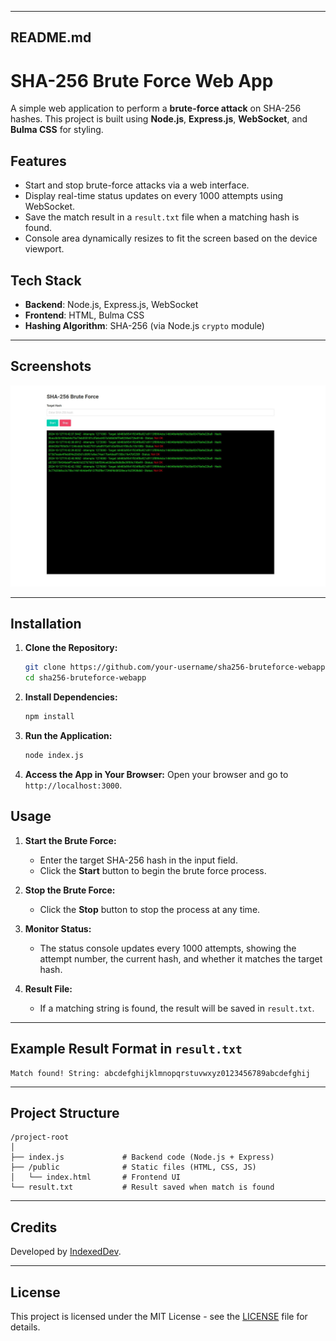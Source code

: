 
---

## **README.md**

# SHA-256 Brute Force Web App

A simple web application to perform a **brute-force attack** on SHA-256 hashes. This project is built using **Node.js**, **Express.js**, **WebSocket**, and **Bulma CSS** for styling.

## **Features**
- Start and stop brute-force attacks via a web interface.
- Display real-time status updates on every 1000 attempts using WebSocket.
- Save the match result in a `result.txt` file when a matching hash is found.
- Console area dynamically resizes to fit the screen based on the device viewport.

## **Tech Stack**
- **Backend**: Node.js, Express.js, WebSocket
- **Frontend**: HTML, Bulma CSS
- **Hashing Algorithm**: SHA-256 (via Node.js `crypto` module)

---

## **Screenshots**
![Screenshot](https://github.com/SubhenduX/SHA256-Bruteforce-NodeJS-WEB-APP/blob/main/public/image(1).png?raw=true)

---

## **Installation**

1. **Clone the Repository:**
   ```bash
   git clone https://github.com/your-username/sha256-bruteforce-webapp.git
   cd sha256-bruteforce-webapp
   ```

2. **Install Dependencies:**
   ```bash
   npm install
   ```

3. **Run the Application:**
   ```bash
   node index.js
   ```

4. **Access the App in Your Browser:**
   Open your browser and go to `http://localhost:3000`.



## **Usage**

1. **Start the Brute Force:**
   - Enter the target SHA-256 hash in the input field.
   - Click the **Start** button to begin the brute force process.

2. **Stop the Brute Force:**
   - Click the **Stop** button to stop the process at any time.

3. **Monitor Status:**
   - The status console updates every 1000 attempts, showing the attempt number, the current hash, and whether it matches the target hash.

4. **Result File:**
   - If a matching string is found, the result will be saved in `result.txt`.

---

## **Example Result Format in `result.txt`**
```
Match found! String: abcdefghijklmnopqrstuvwxyz0123456789abcdefghij
```

---

## **Project Structure**

```
/project-root
│
├── index.js             # Backend code (Node.js + Express)
├── /public              # Static files (HTML, CSS, JS)
│   └── index.html       # Frontend UI
└── result.txt           # Result saved when match is found
```

---

## **Credits**
Developed by [IndexedDev](https://indexeddev.com).

---

## **License**
This project is licensed under the MIT License - see the [LICENSE](LICENSE) file for details.
```


